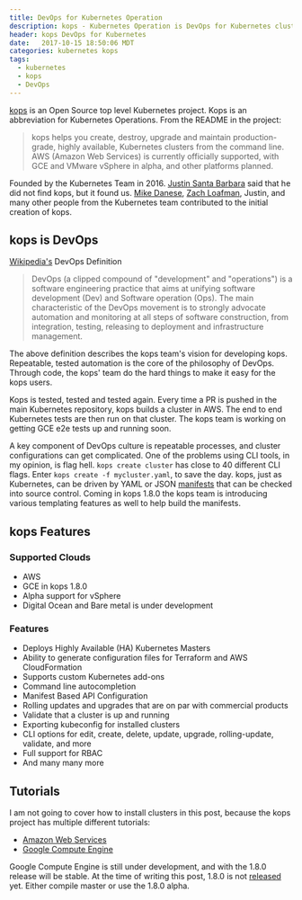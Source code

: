 ```yaml
---
title: DevOps for Kubernetes Operation
description: kops - Kubernetes Operation is DevOps for Kubernetes clusters.
header: kops DevOps for Kubernetes
date:   2017-10-15 18:50:06 MDT
categories: kubernetes kops
tags:
  - kubernetes
  - kops
  - DevOps
---
```


[kops](https://github.com/kubernetes/kops) is an Open Source top level
Kubernetes project.  Kops is an abbreviation for Kubernetes Operations. From
the README in the project:

> kops helps you create, destroy, upgrade and maintain production-grade, highly
available, Kubernetes clusters from the command line. AWS (Amazon Web Services)
is currently officially supported, with GCE and VMware vSphere in alpha, and
other platforms planned.

Founded by the Kubernetes Team in 2016. [Justin Santa
Barbara](https://github.com/justinsb) said that he did not find kops, but it
found us.  [Mike Danese](https://github.com/mikedanese), [Zach
Loafman](https://github.com/zmerlynn), Justin, and many other people from the
Kubernetes team contributed to the initial creation of kops.

## kops is DevOps

[Wikipedia's](https://en.wikipedia.org/wiki/DevOps) DevOps Definition

> DevOps (a clipped compound of "development" and "operations") is a software
engineering practice that aims at unifying software development (Dev) and
Software operation (Ops). The main characteristic of the DevOps movement is to
strongly advocate automation and monitoring at all steps of software
construction, from integration, testing, releasing to deployment and
infrastructure management.

The above definition describes the kops team's vision for developing kops.
Repeatable, tested automation is the core of the philosophy of DevOps.  Through
code, the kops' team do the hard things to make it easy for the kops users.

Kops is tested, tested and tested again.  Every time a PR is pushed in the main
Kubernetes repository, kops builds a cluster in AWS.  The end to end Kubernetes
tests are then run on that cluster.  The kops team is working on getting GCE e2e
tests up and running soon.

A key component of DevOps culture is repeatable processes, and cluster
configurations can get complicated.  One of the problems using CLI tools, in my
opinion, is flag hell.  `kops create cluster` has close to 40 different CLI flags.
Enter `kops create -f mycluster.yaml`, to save the day.  kops, just as Kubernetes,
can be driven by YAML or JSON [manifests](https://github.com/kubernetes/kops/blob/master/docs/manifests_and_customizing_via_api.md) that can be checked into source control.
Coming in kops 1.8.0 the kops team is introducing various templating features as
well to help build the manifests.

## kops Features

### Supported Clouds

- AWS
- GCE in kops 1.8.0
- Alpha support for vSphere
- Digital Ocean and Bare metal is under development

### Features

- Deploys Highly Available (HA) Kubernetes Masters
- Ability to generate configuration files for Terraform and AWS CloudFormation
- Supports custom Kubernetes add-ons
- Command line autocompletion
- Manifest Based API Configuration
- Rolling updates and upgrades that are on par with commercial products
- Validate that a cluster is up and running
- Exporting kubeconfig for installed clusters
- CLI options for edit, create, delete, update, upgrade, rolling-update,
  validate, and more
- Full support for RBAC
- And many many more

## Tutorials

I am not going to cover how to install clusters in this post, because the kops
project has multiple different tutorials:

- [Amazon Web Services](https://github.com/kubernetes/kops/blob/master/docs/aws.md)
- [Google Compute Engine](https://github.com/kubernetes/kops/blob/master/docs/tutorial/gce.md)

Google Compute Engine is still under development, and with the 1.8.0 release
will be stable.  At the time of writing this post, 1.8.0 is not
[released](https://github.com/kubernetes/kops/releases) yet. Either compile
master or use the 1.8.0 alpha.
